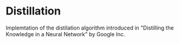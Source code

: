 # Distillation

Implemtation of the distilation algorithm introduced in "Distilling the Knowledge in a Neural Network" by Google Inc.
